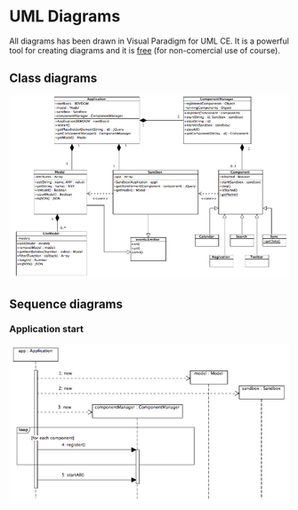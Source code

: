 # UML Diagrams
All diagrams has been drawn in Visual Paradigm for UML CE. It is a powerful tool for creating diagrams and it is [free](http://www.visual-paradigm.com/download/vpuml.jsp?edition=ce) (for non-comercial use of course).

## Class diagrams
![Class diagram](_class/uml_class_main.png)

## Sequence diagrams
### Application start
![Application start](_sequence/uml_sequence_application-start.png)
